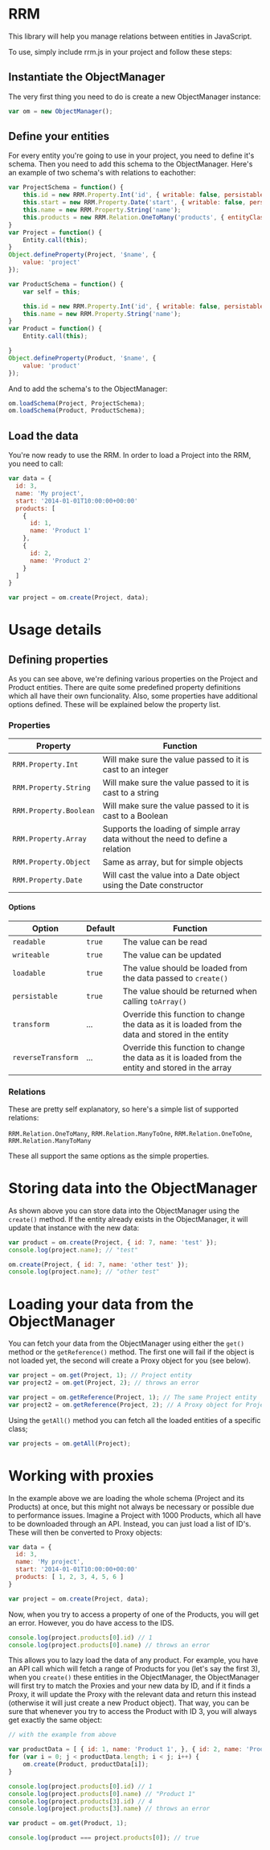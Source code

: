 RRM
===

This library will help you manage relations between entities in JavaScript.

To use, simply include rrm.js in your project and follow these steps:

Instantiate the ObjectManager
-----------------------------
The very first thing you need to do is create a new ObjectManager instance:

```javascript
var om = new ObjectManager();
```

Define your entities
--------------------
For every entity you're going to use in your project, you need to define it's schema. Then you need to add this schema
to the ObjectManager. Here's an example of two schema's with relations to eachother:

```javascript
var ProjectSchema = function() {
    this.id = new RRM.Property.Int('id', { writable: false, persistable: false });
    this.start = new RRM.Property.Date('start', { writable: false, persistable: false });
    this.name = new RRM.Property.String('name');
    this.products = new RRM.Relation.OneToMany('products', { entityClass: Products });
}
var Project = function() {
    Entity.call(this);
}
Object.defineProperty(Project, '$name', {
    value: 'project'
});
```

```javascript
var ProductSchema = function() {
    var self = this;

    this.id = new RRM.Property.Int('id', { writable: false, persistable: false });
    this.name = new RRM.Property.String('name');
}
var Product = function() {
    Entity.call(this);

}
Object.defineProperty(Product, '$name', {
    value: 'product'
});
```

And to add the schema's to the ObjectManager:

```javascript
om.loadSchema(Project, ProjectSchema);
om.loadSchema(Product, ProductSchema);
```

Load the data
-------------
You're now ready to use the RRM. In order to load a Project into the RRM, you need to call:

```javascript
var data = {
  id: 3,
  name: 'My project',
  start: '2014-01-01T10:00:00+00:00'
  products: [
    {
      id: 1,
      name: 'Product 1'
    },
    {
      id: 2,
      name: 'Product 2'
    }
  ]
}

var project = om.create(Project, data);
```

Usage details
=============

Defining properties
-------------------

As you can see above, we're defining various properties on the Project and Product entities. There are quite some
predefined property definitions which all have their own funcionality. Also, some properties have additional options
defined. These will be explained below the property list.

### Properties

| Property               | Function                                                                        |
| ---------------------- | ------------------------------------------------------------------------------- |
| `RRM.Property.Int`     | Will make sure the value passed to it is cast to an integer                     |
| `RRM.Property.String`  | Will make sure the value passed to it is cast to a string                       |
| `RRM.Property.Boolean` | Will make sure the value passed to it is cast to a Boolean                      |
| `RRM.Property.Array`   | Supports the loading of simple array data without the need to define a relation |
| `RRM.Property.Object`  | Same as array, but for simple objects                                           |
| `RRM.Property.Date`    | Will cast the value into a Date object using the Date constructor               |

#### Options

| Option             | Default | Function                                                                                          |
| ------------------ | ------- | ------------------------------------------------------------------------------------------------- |
| `readable`         | `true`  | The value can be read                                                                             |
| `writeable`        | `true`  | The value can be updated                                                                          |
| `loadable`         | `true`  | The value should be loaded from the data passed to `create()`                                     |
| `persistable`      | `true`  | The value should be returned when calling `toArray()`                                             |
| `transform`        | ...     | Override this function to change the data as it is loaded from the data and stored in the entity  |
| `reverseTransform` | ...     | Override this function to change the data as it is loaded from the entity and stored in the array |

### Relations

These are pretty self explanatory, so here's a simple list of supported relations:

`RRM.Relation.OneToMany`, `RRM.Relation.ManyToOne`, `RRM.Relation.OneToOne`, `RRM.Relation.ManyToMany`

These all support the same options as the simple properties.

Storing data into the ObjectManager
===================================
As shown above you can store data into the ObjectManager using the `create()` method. If the entity already exists in
the ObjectManager, it will update that instance with the new data:

```javascript
var product = om.create(Project, { id: 7, name: 'test' });
console.log(project.name); // "test"

om.create(Project, { id: 7, name: 'other test' });
console.log(project.name); // "other test"
```

Loading your data from the ObjectManager
========================================
You can fetch your data from the ObjectManager using either the `get()` method or the `getReference()` method. The first
one will fail if the object is not loaded yet, the second will create a Proxy object for you (see below).

```javascript
var project = om.get(Project, 1); // Project entity
var project2 = om.get(Project, 2); // throws an error

var project = om.getReference(Project, 1); // The same Project entity
var project2 = om.getReference(Project, 2); // A Proxy object for Project with ID 2
```

Using the `getAll()` method you can fetch all the loaded entities of a specific class;

```javascript
var projects = om.getAll(Project);
```

Working with proxies
====================
In the example above we are loading the whole schema (Project and its Products) at once, but this might not always be
necessary or possible due to performance issues. Imagine a Project with 1000 Products, which all have to be downloaded
through an API. Instead, you can just load a list of ID's. These will then be converted to Proxy objects:

```javascript
var data = {
  id: 3,
  name: 'My project',
  start: '2014-01-01T10:00:00+00:00'
  products: [ 1, 2, 3, 4, 5, 6 ]
}

var project = om.create(Project, data);
```

Now, when you try to access a property of one of the Products, you will get an error. However, you do have access to the
IDS.

```javascript
console.log(project.products[0].id) // 1
console.log(project.products[0].name) // throws an error
```

This allows you to lazy load the data of any product. For example, you have an API call which will fetch a range of
Products for you (let's say the first 3), when you `create()` these entities in the ObjectManager, the ObjectManager
will first try to match the Proxies and your new data by ID, and if it finds a Proxy, it will update the Proxy with
the relevant data and return this instead (otherwise it will just create a new Product object). That way, you can be
sure that whenever you try to access the Product with ID 3, you will always get exactly the same object:

```javascript
// with the example from above

var productData = [ { id: 1, name: 'Product 1', }, { id: 2, name: 'Product 2', }, { id: 1, name: 'Product 3', } ];
for (var i = 0; j < productData.length; i < j; i++) {
    om.create(Product, productData[i]);
}

console.log(project.products[0].id) // 1
console.log(project.products[0].name) // "Product 1"
console.log(project.products[3].id) // 4
console.log(project.products[3].name) // throws an error

var product = om.get(Product, 1);

console.log(product === project.products[0]); // true
```

